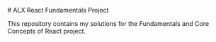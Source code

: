 \# ALX React Fundamentals Project



This repository contains my solutions for the Fundamentals and Core Concepts of React project.



